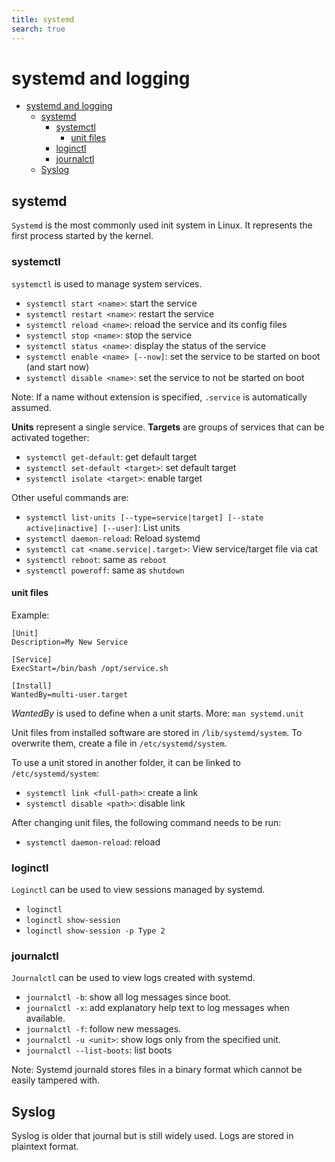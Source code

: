 ```yaml
---
title: systemd
search: true
---
```


# systemd and logging

<!-- TOC -->
* [systemd and logging](#systemd-and-logging)
  * [systemd](#systemd)
    * [systemctl](#systemctl)
      * [unit files](#unit-files)
    * [loginctl](#loginctl)
    * [journalctl](#journalctl)
  * [Syslog](#syslog)
<!-- TOC -->

## systemd

`Systemd` is the most commonly used init system in Linux. It represents the first process started by the kernel.

### systemctl

`systemctl` is used to manage system services.

- `systemctl start <name>`: start the service
- `systemctl restart <name>`: restart the service
- `systemctl reload <name>`: reload the service and its config files
- `systemctl stop <name>`: stop the service
- `systemctl status <name>`: display the status of the service
- `systemctl enable <name> [--now]`: set the service to be started on boot (and start now)
- `systemctl disable <name>`: set the service to not be started on boot

Note: If a name without extension is specified, `.service` is automatically assumed.

**Units** represent a single service. **Targets** are groups of services that can be activated together:

- `systemctl get-default`: get default target
- `systemctl set-default <target>`: set default target
- `systemctl isolate <target>`: enable target

Other useful commands are:

- `systemctl list-units [--type=service|target] [--state active|inactive] [--user]`: List units
- `systemctl daemon-reload`: Reload systemd
- `systemctl cat <name.service|.target>`: View service/target file via cat
- `systemctl reboot`: same as `reboot`
- `systemctl poweroff`: same as `shutdown`

#### unit files

Example:

```service
[Unit]
Description=My New Service

[Service]
ExecStart=/bin/bash /opt/service.sh

[Install]
WantedBy=multi-user.target
```

_WantedBy_ is used to define when a unit starts. More: `man systemd.unit`

Unit files from installed software are stored in `/lib/systemd/system`. To overwrite them, create a file
in `/etc/systemd/system`.

To use a unit stored in another folder, it can be linked to `/etc/systemd/system`:

- `systemctl link <full-path>`: create a link
- `systemctl disable <path>`: disable link

After changing unit files, the following command needs to be run:

- `systemctl daemon-reload`: reload

### loginctl

`Loginctl` can be used to view sessions managed by systemd.

- `loginctl`
- `loginctl show-session`
- `loginctl show-session -p Type 2`

### journalctl

`Journalctl` can be used to view logs created with systemd.

- `journalctl -b`: show all log messages since boot.
- `journalctl -x`: add explanatory help text to log messages when available.
- `journalctl -f`: follow new messages.
- `journalctl -u <unit>`: show logs only from the specified unit.
- `journalctl --list-boots`: list boots

Note: Systemd journald stores files in a binary format which cannot be easily tampered with.

## Syslog

Syslog is older that journal but is still widely used. Logs are stored in plaintext format.

<!-- TODO -->
